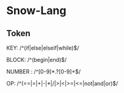# Snow-Lang

## Token

KEY:     /^(if|else|elseif|while)$/

BLOCK:   /^(begin|end)$/

NUMBER : /^[0-9]*\.?[0-9]+$/

OP:      /^(==|=|\+|-|\*|\/|>|<|>=|<=|not|and|or)$/

